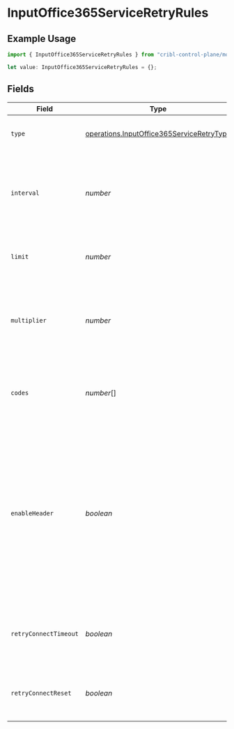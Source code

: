 # InputOffice365ServiceRetryRules

## Example Usage

```typescript
import { InputOffice365ServiceRetryRules } from "cribl-control-plane/models/operations";

let value: InputOffice365ServiceRetryRules = {};
```

## Fields

| Field                                                                                                                                                                                                                                                              | Type                                                                                                                                                                                                                                                               | Required                                                                                                                                                                                                                                                           | Description                                                                                                                                                                                                                                                        |
| ------------------------------------------------------------------------------------------------------------------------------------------------------------------------------------------------------------------------------------------------------------------ | ------------------------------------------------------------------------------------------------------------------------------------------------------------------------------------------------------------------------------------------------------------------ | ------------------------------------------------------------------------------------------------------------------------------------------------------------------------------------------------------------------------------------------------------------------ | ------------------------------------------------------------------------------------------------------------------------------------------------------------------------------------------------------------------------------------------------------------------ |
| `type`                                                                                                                                                                                                                                                             | [operations.InputOffice365ServiceRetryType](../../models/operations/inputoffice365serviceretrytype.md)                                                                                                                                                             | :heavy_minus_sign:                                                                                                                                                                                                                                                 | The algorithm to use when performing HTTP retries                                                                                                                                                                                                                  |
| `interval`                                                                                                                                                                                                                                                         | *number*                                                                                                                                                                                                                                                           | :heavy_minus_sign:                                                                                                                                                                                                                                                 | Time interval between failed request and first retry (kickoff). Maximum allowed value is 20,000 ms (1/3 minute).                                                                                                                                                   |
| `limit`                                                                                                                                                                                                                                                            | *number*                                                                                                                                                                                                                                                           | :heavy_minus_sign:                                                                                                                                                                                                                                                 | The maximum number of times to retry a failed HTTP request                                                                                                                                                                                                         |
| `multiplier`                                                                                                                                                                                                                                                       | *number*                                                                                                                                                                                                                                                           | :heavy_minus_sign:                                                                                                                                                                                                                                                 | Base for exponential backoff, e.g., base 2 means that retries will occur after 2, then 4, then 8 seconds, and so on                                                                                                                                                |
| `codes`                                                                                                                                                                                                                                                            | *number*[]                                                                                                                                                                                                                                                         | :heavy_minus_sign:                                                                                                                                                                                                                                                 | List of http codes that trigger a retry. Leave empty to use the default list of 429, 500, and 503.                                                                                                                                                                 |
| `enableHeader`                                                                                                                                                                                                                                                     | *boolean*                                                                                                                                                                                                                                                          | :heavy_minus_sign:                                                                                                                                                                                                                                                 | Honor any Retry-After header that specifies a delay (in seconds) or a timestamp after which to retry the request. The delay is limited to 20 seconds, even if the Retry-After header specifies a longer delay. When disabled, all Retry-After headers are ignored. |
| `retryConnectTimeout`                                                                                                                                                                                                                                              | *boolean*                                                                                                                                                                                                                                                          | :heavy_minus_sign:                                                                                                                                                                                                                                                 | Make a single retry attempt when a connection timeout (ETIMEDOUT) error occurs                                                                                                                                                                                     |
| `retryConnectReset`                                                                                                                                                                                                                                                | *boolean*                                                                                                                                                                                                                                                          | :heavy_minus_sign:                                                                                                                                                                                                                                                 | Retry request when a connection reset (ECONNRESET) error occurs                                                                                                                                                                                                    |
